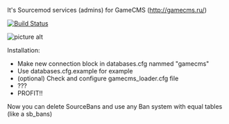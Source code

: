 
It's Sourcemod services (admins) for GameCMS (http://gamecms.ru/)

[![Build Status](https://travis-ci.org/fmu1337/GameCms_ServiceLoader.svg?branch=master)](https://travis-ci.org/fmu1337/GameCms_ServiceLoader)

![picture alt](https://gamecms.ru/templates/index/img/g_logo.jpg "GameCMS Logo")

Installation:
* Make new connection block in databases.cfg nammed "gamecms"
 * Use databases.cfg.example for example
* (optional) Check and configure gamecms_loader.cfg file
* ???
* PROFIT!!

Now you can delete SourceBans and use any Ban system with equal tables (like a sb_bans)
